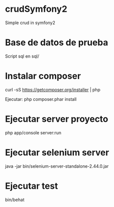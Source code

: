 # crudSymfony2
Simple crud in symfony2

# Base de datos de prueba
Script sql en sql/

# Instalar composer
curl -sS https://getcomposer.org/installer | php

Ejecutar:
php composer.phar install

# Ejecutar server proyecto
php app/console server:run

# Ejecutar selenium server
java -jar bin/selenium-server-standalone-2.44.0.jar

# Ejecutar test
bin/behat

